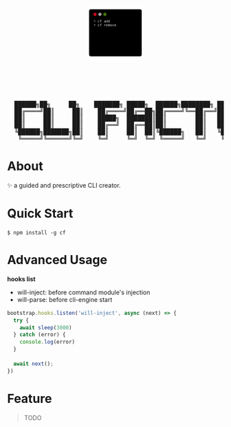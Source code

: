 <h1 align="center">
  <br>
	<img width="128" src="media/logo.png" alt="cf">
  <br>
  <br>
  <br>
</h1>

<p align="center">
<pre>
  ██████╗██╗     ██╗    ███████╗ █████╗  ██████╗████████╗ ██████╗ ██████╗ ██╗   ██╗
  ██╔════╝██║     ██║    ██╔════╝██╔══██╗██╔════╝╚══██╔══╝██╔═══██╗██╔══██╗╚██╗ ██╔╝
  ██║     ██║     ██║    █████╗  ███████║██║        ██║   ██║   ██║██████╔╝ ╚████╔╝ 
  ██║     ██║     ██║    ██╔══╝  ██╔══██║██║        ██║   ██║   ██║██╔══██╗  ╚██╔╝  
  ╚██████╗███████╗██║    ██║     ██║  ██║╚██████╗   ██║   ╚██████╔╝██║  ██║   ██║   
   ╚═════╝╚══════╝╚═╝    ╚═╝     ╚═╝  ╚═╝ ╚═════╝   ╚═╝    ╚═════╝ ╚═╝  ╚═╝   ╚═╝
</pre>
</p>

# About

✨ a guided and prescriptive CLI creator.

# Quick Start

```
$ npm install -g cf
```

# Advanced Usage

**hooks list**

* will-inject: before command module's injection
* will-parse: before cli-engine start

```javascript
bootstrap.hooks.listen('will-inject', async (next) => {
  try {
    await sleep(3000)
  } catch (error) {
    console.log(error)
  }
  
  await next();
})
```

# Feature

> TODO
